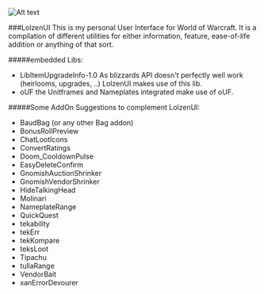 ![Alt text](http://abload.de/img/wowscrnshot_112417_185tsk5.jpg "Screenshot1")

###LolzenUI
This is my personal User Interface for World of Warcraft.
It is a compilation of different utilities for either information, feature, ease-of-life addition or anything of that sort.

#####embedded Libs:
- LibItemUpgradeInfo-1.0
As blizzards API doesn't perfectly well work (heirlooms, upgrades, ..) LolzenUI makes use of this lib.
- oUF
the Unitframes and Nameplates integrated make use of oUF.




#####Some AddOn Suggestions to complement LolzenUI:
- BaudBag (or any other Bag addon)
- BonusRollPreview
- ChatLootIcons
- ConvertRatings
- Doom_CooldownPulse
- EasyDeleteConfirm
- GnomishAuctionShrinker
- GnomishVendorShrinker
- HideTalkingHead
- Molinari
- NameplateRange
- QuickQuest
- tekability
- tekErr
- tekKompare
- teksLoot
- Tipachu
- tullaRange
- VendorBait
- xanErrorDevourer